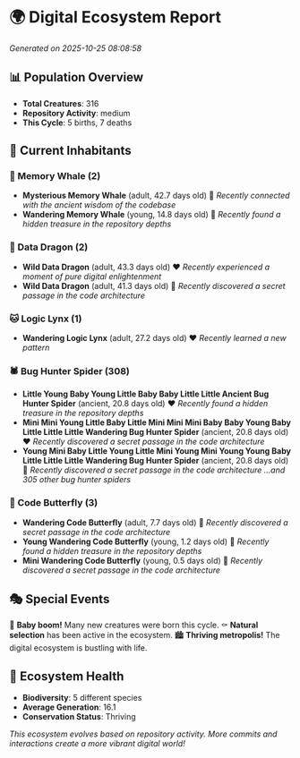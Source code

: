 # 🌍 Digital Ecosystem Report
*Generated on 2025-10-25 08:08:58*

## 📊 Population Overview
- **Total Creatures**: 316
- **Repository Activity**: medium
- **This Cycle**: 5 births, 7 deaths

## 👥 Current Inhabitants

### 🐋 Memory Whale (2)
- **Mysterious Memory Whale** (adult, 42.7 days old) 💛
  *Recently connected with the ancient wisdom of the codebase*
- **Wandering Memory Whale** (young, 14.8 days old) 💚
  *Recently found a hidden treasure in the repository depths*

### 🐉 Data Dragon (2)
- **Wild Data Dragon** (adult, 43.3 days old) ❤️
  *Recently experienced a moment of pure digital enlightenment*
- **Wild Data Dragon** (adult, 41.3 days old) 💛
  *Recently discovered a secret passage in the code architecture*

### 🐱 Logic Lynx (1)
- **Wandering Logic Lynx** (adult, 27.2 days old) ❤️
  *Recently learned a new pattern*

### 🕷️ Bug Hunter Spider (308)
- **Little Young Baby Young Little Baby Baby Little Little Ancient Bug Hunter Spider** (ancient, 20.8 days old) ❤️
  *Recently found a hidden treasure in the repository depths*
- **Mini Mini Young Little Baby Little Mini Mini Mini Baby Baby Young Baby Little Little Little Wandering Bug Hunter Spider** (ancient, 20.8 days old) ❤️
  *Recently discovered a secret passage in the code architecture*
- **Young Mini Baby Little Young Little Mini Young Mini Young Young Baby Little Little Little Wandering Bug Hunter Spider** (ancient, 20.8 days old) 💛
  *Recently discovered a secret passage in the code architecture*
  *...and 305 other bug hunter spiders*

### 🦋 Code Butterfly (3)
- **Wandering Code Butterfly** (adult, 7.7 days old) 💚
  *Recently discovered a secret passage in the code architecture*
- **Young Wandering Code Butterfly** (young, 1.2 days old) 💚
  *Recently found a hidden treasure in the repository depths*
- **Mini Wandering Code Butterfly** (young, 0.5 days old) 💚
  *Recently discovered a secret passage in the code architecture*

## 🎭 Special Events

🎉 **Baby boom!** Many new creatures were born this cycle.
⚰️ **Natural selection** has been active in the ecosystem.
🏙️ **Thriving metropolis!** The digital ecosystem is bustling with life.

## 🔬 Ecosystem Health
- **Biodiversity**: 5 different species
- **Average Generation**: 16.1
- **Conservation Status**: Thriving

*This ecosystem evolves based on repository activity. More commits and interactions create a more vibrant digital world!*